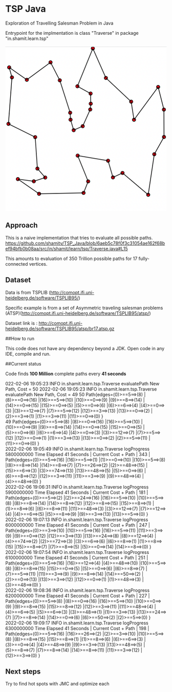 # TSP Java
 Exploration of Travelling Salesman Problem in Java 

Entrypoint for the implmentation is class "Traverse" in package "in.shamit.learn.tsp"

![Representation of TSP](./doc/tsp_example.png)

## Approach

This is a naive implementation that tries to evaluate all possible paths.  https://github.com/shamitv/TSP_Java/blob/6aeb5c78f0f3c31054ae162f68bef94bfb0b08aa/src/in/shamit/learn/tsp/Traverse.java#L15 

This amounts to evaluation of 350 Trillion possible paths for 17 fully-connected vertices. 

## Dataset 

Data is from TSPLIB (http://comopt.ifi.uni-heidelberg.de/software/TSPLIB95/)

Specific example is from a set of Asymmetric traveling salesman problems (ATSP)(http://comopt.ifi.uni-heidelberg.de/software/TSPLIB95/atsp/) 

Dataset link is : http://comopt.ifi.uni-heidelberg.de/software/TSPLIB95/atsp/br17.atsp.gz

##How to run 

This code does not have any dependency beyond a JDK. Open code in any IDE, compile and run.

##Current status 
  
Code finds **100 Million** complete paths every **41 seconds**


022-02-06 19:05:23 INFO in.shamit.learn.tsp.Traverse evaluatePath New Path, Cost = 50
2022-02-06 19:05:23 INFO in.shamit.learn.tsp.Traverse evaluatePath New Path, Cost = 49
50 Path{edges=(0)>==5==>(8) |(8)>==0==>(16) |(16)>==5==>(10) |(10)>==0==>(9) |(9)>==8==>(14) |(14)>==0==>(15) |(15)>==0==>(5) |(5)>==0==>(6) |(6)>==6==>(4) |(4)>==0==>(3) |(3)>==12==>(7) |(7)>==5==>(12) |(12)>==3==>(13) |(13)>==0==>(2) |(2)>==3==>(1) |(1)>==3==>(11) |(11)>==0==>(0) }  
49 Path{edges=(0)>==5==>(8) |(8)>==0==>(16) |(16)>==5==>(10) |(10)>==0==>(9) |(9)>==8==>(14) |(14)>==0==>(15) |(15)>==0==>(5) |(5)>==0==>(6) |(6)>==6==>(4) |(4)>==0==>(3) |(3)>==12==>(7) |(7)>==5==>(12) |(12)>==0==>(1) |(1)>==3==>(13) |(13)>==0==>(2) |(2)>==5==>(11) |(11)>==0==>(0) }  
2022-02-06 19:05:49 INFO in.shamit.learn.tsp.Traverse logProgress 5800000000 Time Elapsed 41 Seconds |  Current Cost + Path  | 343 | Path{edges=(0)>==5==>(16) |(16)>==5==>(1) |(1)>==0==>(10) |(10)>==5==>(8) |(8)>==8==>(14) |(14)>==8==>(7) |(7)>==26==>(2) |(2)>==48==>(15) |(15)>==6==>(3) |(3)>==74==>(13) |(13)>==48==>(5) |(5)>==0==>(6) |(6)>==8==>(12) |(12)>==3==>(11) |(11)>==3==>(9) |(9)>==48==>(4) |(4)>==48==>(0) }  
2022-02-06 19:06:31 INFO in.shamit.learn.tsp.Traverse logProgress 5900000000 Time Elapsed 41 Seconds |  Current Cost + Path  | 181 | Path{edges=(0)>==5==>(2) |(2)>==24==>(16) |(16)>==5==>(10) |(10)>==5==>(8) |(8)>==8==>(14) |(14)>==8==>(12) |(12)>==8==>(15) |(15)>==8==>(1) |(1)>==8==>(6) |(6)>==8==>(11) |(11)>==48==>(3) |(3)>==12==>(7) |(7)>==12==>(4) |(4)>==6==>(5) |(5)>==8==>(9) |(9)>==3==>(13) |(13)>==5==>(0) }  
2022-02-06 19:07:13 INFO in.shamit.learn.tsp.Traverse logProgress 6000000000 Time Elapsed 41 Seconds |  Current Cost + Path  | 247 | Path{edges=(0)>==3==>(10) |(10)>==5==>(16) |(16)>==5==>(11) |(11)>==3==>(9) |(9)>==0==>(12) |(12)>==3==>(13) |(13)>==24==>(8) |(8)>==12==>(4) |(4)>==74==>(2) |(2)>==72==>(3) |(3)>==6==>(6) |(6)>==8==>(1) |(1)>==8==>(15) |(15)>==8==>(7) |(7)>==8==>(5) |(5)>==0==>(14) |(14)>==8==>(0) }  
2022-02-06 19:07:54 INFO in.shamit.learn.tsp.Traverse logProgress 6100000000 Time Elapsed 41 Seconds |  Current Cost + Path  | 251 | Path{edges=(0)>==5==>(16) |(16)>==12==>(4) |(4)>==48==>(10) |(10)>==5==>(8) |(8)>==8==>(15) |(15)>==0==>(5) |(5)>==0==>(6) |(6)>==8==>(7) |(7)>==5==>(11) |(11)>==3==>(9) |(9)>==8==>(14) |(14)>==50==>(2) |(2)>==0==>(13) |(13)>==3==>(12) |(12)>==0==>(1) |(1)>==48==>(3) |(3)>==48==>(0) }  
2022-02-06 19:08:36 INFO in.shamit.learn.tsp.Traverse logProgress 6200000000 Time Elapsed 41 Seconds |  Current Cost + Path  | 227 | Path{edges=(0)>==5==>(8) |(8)>==0==>(16) |(16)>==5==>(10) |(10)>==0==>(9) |(9)>==8==>(15) |(15)>==8==>(12) |(12)>==3==>(11) |(11)>==48==>(4) |(4)>==6==>(5) |(5)>==6==>(3) |(3)>==48==>(1) |(1)>==3==>(13) |(13)>==24==>(7) |(7)>==8==>(14) |(14)>==0==>(6) |(6)>==50==>(2) |(2)>==5==>(0) }  
2022-02-06 19:09:17 INFO in.shamit.learn.tsp.Traverse logProgress 6300000000 Time Elapsed 41 Seconds |  Current Cost + Path  | 198 | Path{edges=(0)>==5==>(16) |(16)>==26==>(2) |(2)>==3==>(10) |(10)>==5==>(8) |(8)>==8==>(15) |(15)>==8==>(1) |(1)>==8==>(6) |(6)>==6==>(3) |(3)>==0==>(4) |(4)>==48==>(9) |(9)>==3==>(13) |(13)>==48==>(5) |(5)>==8==>(7) |(7)>==8==>(14) |(14)>==8==>(11) |(11)>==3==>(12) |(12)>==3==>(0) }

 
## Next steps
Try to find hot spots with JMC and optimize each 

